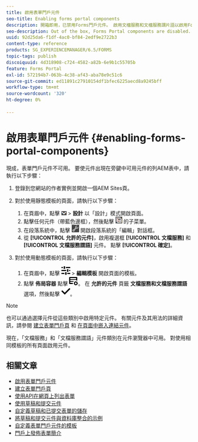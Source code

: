 ```yaml
---
title: 啟用表單門戶元件
seo-title: Enabling forms portal components
description: 開箱即用，已禁用Forms門戶元件。 啟用文檔服務和文檔服務謂片語以啟用Forms門戶元件。
seo-description: Out of the box, Forms Portal components are disabled. Enable Document Services and Document Services Predicates groups to enable Forms Portal components.
uuid: 92d25da6-f1df-4ac0-bf84-2edf9e2722b3
content-type: reference
products: SG_EXPERIENCEMANAGER/6.5/FORMS
topic-tags: publish
discoiquuid: 4d318908-c724-4582-a82b-6e9b1c55705b
feature: Forms Portal
exl-id: 572194b7-063b-4c38-af43-aba78e9c51c6
source-git-commit: ed11891c27910154df1bfec6225aecd8a9245bff
workflow-type: tm+mt
source-wordcount: '320'
ht-degree: 0%

---
```


# 啟用表單門戶元件 {#enabling-forms-portal-components}

現成，表單門戶元件不可用。 要使元件出現在旁鍵中可用元件的列AEM表中，請執行以下步驟：

1. 登錄到您網站的作者實例並開啟一個AEM Sites頁。

1. 對於使用靜態模板的頁面，請執行以下步驟：

   1. 在頁眉中，點擊 ![畫布下拉清單](assets/canvas-drop-down.png) > **設計** 以「設計」模式開啟頁面。
   1. 點擊任何元件（帶藍色邊框），然後點擊 ![欄位級](assets/field-level.png) 的子菜單。
   1. 在段落系統中，點擊 ![設定表徵圖](assets/settings_icon.png) 開啟段落系統的「編輯」對話框。
   1. 從 **[!UICONTROL 允許的元件]**，啟用複選框 **[!UICONTROL 文檔服務]** 和 **[!UICONTROL 文檔服務謂語]** 元件。 點擊 **[!UICONTROL 確定]**。

1. 對於使用動態模板的頁面，請執行以下步驟：

   1. 在頁眉中，點擊 ![屬性](assets/properties.png) > **編輯模板** 開啟頁面的模板。
   1. 點擊 **佈局容器** 點擊 ![源管理](/help/forms/using/assets/feedmanagement.png)。 在 **允許的元件** 頁籤 **文檔服務和文檔服務謂語** 選項，然後點擊 ![aem_6_3_forms_save](assets/aem_6_3_forms_save.png)。

>[!NOTE]
>
>也可以通過選擇元件從這些類別中啟用特定元件。 有關元件及其用法的詳細資訊，請參閱 [建立表單門戶頁](/help/forms/using/creating-form-portal-page.md) 和 [在頁面中嵌入連結元件](/help/forms/using/embedding-link-component-page.md)。

現在，「文檔服務」和「文檔服務謂語」元件類別在元件瀏覽器中可用。 對使用相同模板的所有頁面啟用元件。

## 相關文章

* [啟用表單門戶元件](/help/forms/using/enabling-forms-portal-components.md)
* [建立表單門戶頁](/help/forms/using/creating-form-portal-page.md)
* [使用API在網頁上列出表單](/help/forms/using/listing-forms-webpage-using-apis.md)
* [使用草稿和提交元件](/help/forms/using/draft-submission-component.md)
* [自定義草稿和已提交表單的儲存](/help/forms/using/draft-submission-component.md)
* [將草稿和提交元件與資料庫整合的示例](/help/forms/using/integrate-draft-submission-database.md)
* [自定義表單門戶元件的模板](/help/forms/using/customizing-templates-forms-portal-components.md)
* [門戶上發佈表單簡介](/help/forms/using/introduction-publishing-forms.md)
